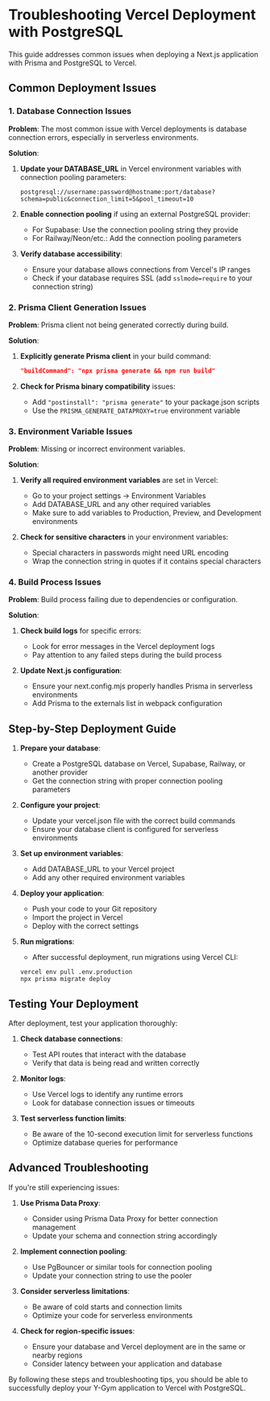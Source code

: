 # Troubleshooting Vercel Deployment with PostgreSQL

This guide addresses common issues when deploying a Next.js application with Prisma and PostgreSQL to Vercel.

## Common Deployment Issues

### 1. Database Connection Issues

**Problem**: The most common issue with Vercel deployments is database connection errors, especially in serverless environments.

**Solution**:

1. **Update your DATABASE_URL** in Vercel environment variables with connection pooling parameters:
   ```
   postgresql://username:password@hostname:port/database?schema=public&connection_limit=5&pool_timeout=10
   ```

2. **Enable connection pooling** if using an external PostgreSQL provider:
   - For Supabase: Use the connection pooling string they provide
   - For Railway/Neon/etc.: Add the connection pooling parameters

3. **Verify database accessibility**:
   - Ensure your database allows connections from Vercel's IP ranges
   - Check if your database requires SSL (add `sslmode=require` to your connection string)

### 2. Prisma Client Generation Issues

**Problem**: Prisma client not being generated correctly during build.

**Solution**:

1. **Explicitly generate Prisma client** in your build command:
   ```json
   "buildCommand": "npx prisma generate && npm run build"
   ```

2. **Check for Prisma binary compatibility** issues:
   - Add `"postinstall": "prisma generate"` to your package.json scripts
   - Use the `PRISMA_GENERATE_DATAPROXY=true` environment variable

### 3. Environment Variable Issues

**Problem**: Missing or incorrect environment variables.

**Solution**:

1. **Verify all required environment variables** are set in Vercel:
   - Go to your project settings → Environment Variables
   - Add DATABASE_URL and any other required variables
   - Make sure to add variables to Production, Preview, and Development environments

2. **Check for sensitive characters** in your environment variables:
   - Special characters in passwords might need URL encoding
   - Wrap the connection string in quotes if it contains special characters

### 4. Build Process Issues

**Problem**: Build process failing due to dependencies or configuration.

**Solution**:

1. **Check build logs** for specific errors:
   - Look for error messages in the Vercel deployment logs
   - Pay attention to any failed steps during the build process

2. **Update Next.js configuration**:
   - Ensure your next.config.mjs properly handles Prisma in serverless environments
   - Add Prisma to the externals list in webpack configuration

## Step-by-Step Deployment Guide

1. **Prepare your database**:
   - Create a PostgreSQL database on Vercel, Supabase, Railway, or another provider
   - Get the connection string with proper connection pooling parameters

2. **Configure your project**:
   - Update your vercel.json file with the correct build commands
   - Ensure your database client is configured for serverless environments

3. **Set up environment variables**:
   - Add DATABASE_URL to your Vercel project
   - Add any other required environment variables

4. **Deploy your application**:
   - Push your code to your Git repository
   - Import the project in Vercel
   - Deploy with the correct settings

5. **Run migrations**:
   - After successful deployment, run migrations using Vercel CLI:
   ```
   vercel env pull .env.production
   npx prisma migrate deploy
   ```

## Testing Your Deployment

After deployment, test your application thoroughly:

1. **Check database connections**:
   - Test API routes that interact with the database
   - Verify that data is being read and written correctly

2. **Monitor logs**:
   - Use Vercel logs to identify any runtime errors
   - Look for database connection issues or timeouts

3. **Test serverless function limits**:
   - Be aware of the 10-second execution limit for serverless functions
   - Optimize database queries for performance

## Advanced Troubleshooting

If you're still experiencing issues:

1. **Use Prisma Data Proxy**:
   - Consider using Prisma Data Proxy for better connection management
   - Update your schema and connection string accordingly

2. **Implement connection pooling**:
   - Use PgBouncer or similar tools for connection pooling
   - Update your connection string to use the pooler

3. **Consider serverless limitations**:
   - Be aware of cold starts and connection limits
   - Optimize your code for serverless environments

4. **Check for region-specific issues**:
   - Ensure your database and Vercel deployment are in the same or nearby regions
   - Consider latency between your application and database

By following these steps and troubleshooting tips, you should be able to successfully deploy your Y-Gym application to Vercel with PostgreSQL.
